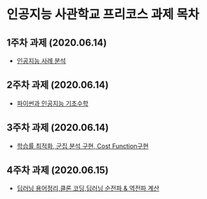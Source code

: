 # 인공지능 사관학교 프리코스 과제 목차

## 1주차 과제 (2020.06.14)
  - [인공지능 사례 분석](https://github.com/MingyeongCha/GwangjuAI/blob/master/1%EC%A3%BC%EC%B0%A8_%EA%B3%BC%EC%A0%9C_%EC%B5%9C%EC%A2%85.ipynb)
## 2주차 과제 (2020.06.14)
  - [파이썬과 인공지능 기초수학](https://github.com/MingyeongCha/GwangjuAI/blob/master/2%EC%A3%BC%EC%B0%A8%EA%B3%BC%EC%A0%9C_%EC%B5%9C%EC%A2%85.ipynb)
## 3주차 과제 (2020.06.14)
  - [학습률 최적화, 군집 분석 구현, Cost Function구현](https://github.com/MingyeongCha/GwangjuAI/blob/master/3%EC%A3%BC%EC%B0%A8_%EA%B3%BC%EC%A0%9C_%EC%B5%9C%EC%A2%85.ipynb)
## 4주차 과제 (2020.06.15)
  - [딥러닝 용어정리,클론 코딩,딥러닝 순전파 & 역전파 계산](https://github.com/MingyeongCha/GwangjuAI/blob/master/4%EC%A3%BC%EC%B0%A8_%EA%B3%BC%EC%A0%9C_%EC%B5%9C%EC%A2%85.ipynb)
